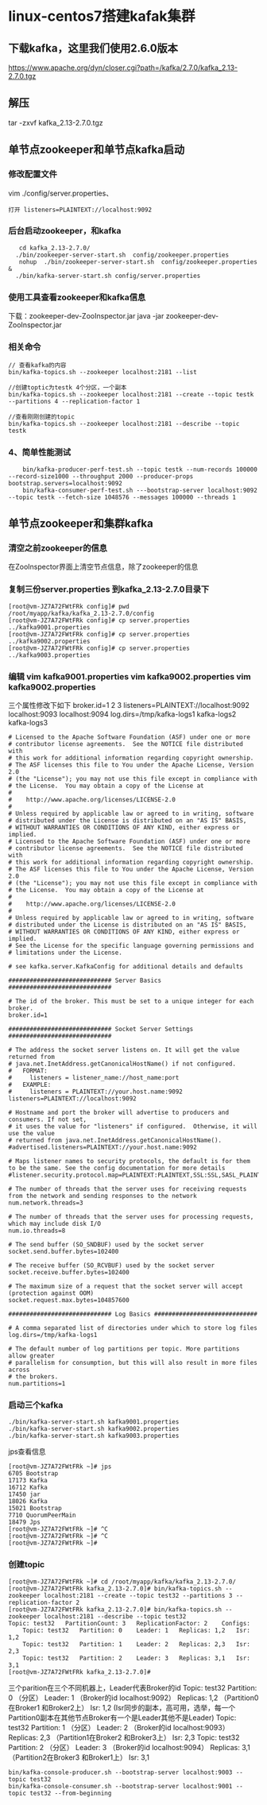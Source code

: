 # linux-centos7搭建kafak集群

## 下载kafka，这里我们使用2.6.0版本

https://www.apache.org/dyn/closer.cgi?path=/kafka/2.7.0/kafka_2.13-2.7.0.tgz

##  解压
tar -zxvf kafka_2.13-2.7.0.tgz

## 单节点zookeeper和单节点kafka启动
### 修改配置文件
vim ./config/server.properties、
```
打开 listeners=PLAINTEXT://localhost:9092
```
### 后台启动zookeeper，和kafka
```
   cd kafka_2.13-2.7.0/
  ./bin/zookeeper-server-start.sh  config/zookeeper.properties
   nohup  ./bin/zookeeper-server-start.sh  config/zookeeper.properties &
  ./bin/kafka-server-start.sh config/server.properties
```
### 使用工具查看zookeeper和kafka信息

下载：zookeeper-dev-ZooInspector.jar
java -jar zookeeper-dev-ZooInspector.jar

### 相关命令
```
// 查看kafka的内容
bin/kafka-topics.sh --zookeeper localhost:2181 --list

//创建toptic为testk 4个分区，一个副本
bin/kafka-topics.sh --zookeeper localhost:2181 --create --topic testk --partitions 4 --replication-factor 1

//查看刚刚创建的topic
bin/kafka-topics.sh --zookeeper localhost:2181 --describe --topic testk

```
### 4、简单性能测试
```
    bin/kafka-producer-perf-test.sh --topic testk --num-records 100000 --record-size1000 --throughput 2000 --producer-props bootstrap.servers=localhost:9092
    bin/kafka-consumer-perf-test.sh ---bootstrap-server localhost:9092 --topic testk --fetch-size 1048576 --messages 100000 --threads 1
```
##  单节点zookeeper和集群kafka

### 清空之前zookeeper的信息
在ZooInspector界面上清空节点信息，除了zookeeper的信息

###  复制三份server.properties 到kafka_2.13-2.7.0目录下
```
[root@vm-JZ7A72FWtFRk config]# pwd
/root/myapp/kafka/kafka_2.13-2.7.0/config
[root@vm-JZ7A72FWtFRk config]# cp server.properties  ../kafka9001.properties
[root@vm-JZ7A72FWtFRk config]# cp server.properties  ../kafka9002.properties
[root@vm-JZ7A72FWtFRk config]# cp server.properties  ../kafka9003.properties
```

### 编辑 vim kafka9001.properties   vim kafka9002.properties   vim kafka9002.properties
 三个属性修改下如下
broker.id=1  2  3
listeners=PLAINTEXT://localhost:9092  localhost:9093   localhost:9094
log.dirs=/tmp/kafka-logs1  kafka-logs2   kafka-logs3

```
# Licensed to the Apache Software Foundation (ASF) under one or more
# contributor license agreements.  See the NOTICE file distributed with
# this work for additional information regarding copyright ownership.
# The ASF licenses this file to You under the Apache License, Version 2.0
# (the "License"); you may not use this file except in compliance with
# the License.  You may obtain a copy of the License at
#
#    http://www.apache.org/licenses/LICENSE-2.0
#
# Unless required by applicable law or agreed to in writing, software
# distributed under the License is distributed on an "AS IS" BASIS,
# WITHOUT WARRANTIES OR CONDITIONS OF ANY KIND, either express or implied.
# Licensed to the Apache Software Foundation (ASF) under one or more
# contributor license agreements.  See the NOTICE file distributed with
# this work for additional information regarding copyright ownership.
# The ASF licenses this file to You under the Apache License, Version 2.0
# (the "License"); you may not use this file except in compliance with
# the License.  You may obtain a copy of the License at
#
#    http://www.apache.org/licenses/LICENSE-2.0
#
# Unless required by applicable law or agreed to in writing, software
# distributed under the License is distributed on an "AS IS" BASIS,
# WITHOUT WARRANTIES OR CONDITIONS OF ANY KIND, either express or implied.
# See the License for the specific language governing permissions and
# limitations under the License.

# see kafka.server.KafkaConfig for additional details and defaults

############################# Server Basics #############################

# The id of the broker. This must be set to a unique integer for each broker.
broker.id=1

############################# Socket Server Settings #############################

# The address the socket server listens on. It will get the value returned from
# java.net.InetAddress.getCanonicalHostName() if not configured.
#   FORMAT:
#     listeners = listener_name://host_name:port
#   EXAMPLE:
#     listeners = PLAINTEXT://your.host.name:9092
listeners=PLAINTEXT://localhost:9092

# Hostname and port the broker will advertise to producers and consumers. If not set,
# it uses the value for "listeners" if configured.  Otherwise, it will use the value
# returned from java.net.InetAddress.getCanonicalHostName().
#advertised.listeners=PLAINTEXT://your.host.name:9092

# Maps listener names to security protocols, the default is for them to be the same. See the config documentation for more details
#listener.security.protocol.map=PLAINTEXT:PLAINTEXT,SSL:SSL,SASL_PLAINTEXT:SASL_PLAINTEXT,SASL_SSL:SASL_SSL

# The number of threads that the server uses for receiving requests from the network and sending responses to the network
num.network.threads=3

# The number of threads that the server uses for processing requests, which may include disk I/O
num.io.threads=8

# The send buffer (SO_SNDBUF) used by the socket server
socket.send.buffer.bytes=102400

# The receive buffer (SO_RCVBUF) used by the socket server
socket.receive.buffer.bytes=102400

# The maximum size of a request that the socket server will accept (protection against OOM)
socket.request.max.bytes=104857600

############################# Log Basics #############################

# A comma separated list of directories under which to store log files
log.dirs=/tmp/kafka-logs1

# The default number of log partitions per topic. More partitions allow greater
# parallelism for consumption, but this will also result in more files across
# the brokers.
num.partitions=1
```
### 启动三个kafka
```
./bin/kafka-server-start.sh kafka9001.properties
./bin/kafka-server-start.sh kafka9002.properties
./bin/kafka-server-start.sh kafka9003.properties
```
jps查看信息
```
[root@vm-JZ7A72FWtFRk ~]# jps
6705 Bootstrap
17173 Kafka
16712 Kafka
17450 jar
18026 Kafka
15021 Bootstrap
7710 QuorumPeerMain
18479 Jps
[root@vm-JZ7A72FWtFRk ~]# ^C
[root@vm-JZ7A72FWtFRk ~]# ^C
[root@vm-JZ7A72FWtFRk ~]#
```

### 创建topic
```
[root@vm-JZ7A72FWtFRk ~]# cd /root/myapp/kafka/kafka_2.13-2.7.0/
[root@vm-JZ7A72FWtFRk kafka_2.13-2.7.0]# bin/kafka-topics.sh --zookeeper localhost:2181 --create --topic test32 --partitions 3 --replication-factor 2
[root@vm-JZ7A72FWtFRk kafka_2.13-2.7.0]# bin/kafka-topics.sh --zookeeper localhost:2181 --describe --topic test32
Topic: test32	PartitionCount: 3	ReplicationFactor: 2	Configs:
	Topic: test32	Partition: 0	Leader: 1	Replicas: 1,2	Isr: 1,2
	Topic: test32	Partition: 1	Leader: 2	Replicas: 2,3	Isr: 2,3
	Topic: test32	Partition: 2	Leader: 3	Replicas: 3,1	Isr: 3,1
[root@vm-JZ7A72FWtFRk kafka_2.13-2.7.0]#
```
三个parition在三个不同机器上，Leader代表Broker的id
Topic: test32	Partition: 0 （分区）	Leader: 1 （Broker的id localhost:9092） Replicas: 1,2 （Partition0在Broker1 和Broker2上）	Isr: 1,2 (Isr同步的副本，高可用，选举，每一个Partition0副本在其他节点Broker有一个是Leader其他不是Leader)
Topic: test32	Partition: 1 （分区）	Leader: 2 （Broker的id localhost:9093）	Replicas: 2,3 （Partition1在Broker2 和Broker3上）	Isr: 2,3
Topic: test32	Partition: 2 （分区）	Leader: 3 （Broker的id localhost:9094）	Replicas: 3,1 （Partition2在Broker3 和Broker1上）    Isr: 3,1
```
bin/kafka-console-producer.sh --bootstrap-server localhost:9003 --topic test32
bin/kafka-console-consumer.sh --bootstrap-server localhost:9001 --topic test32 --from-beginning
```